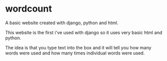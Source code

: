# wordcount

A basic website created with django, python and html.

This website is the first i've used with django so it uses very basic html and python.

The idea is that you type text into the box and it will tell you how many words were used and how many times individual words were used.
